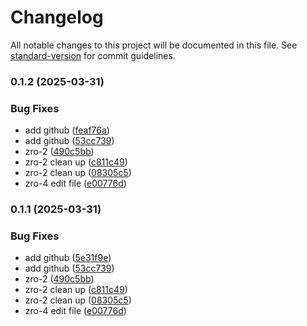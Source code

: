 # Changelog

All notable changes to this project will be documented in this file. See [standard-version](https://github.com/conventional-changelog/standard-version) for commit guidelines.

### 0.1.2 (2025-03-31)


### Bug Fixes

* add github ([feaf76a](https://github.com/melnykyura1998/admin_panel/commit/feaf76a5e07a2cbe4e998ae6d472e72c14b52fb6))
* add github ([53cc739](https://github.com/melnykyura1998/admin_panel/commit/53cc73981f37ed8e9d8f8071ef1a21d45291131f))
* zro-2 ([490c5bb](https://github.com/melnykyura1998/admin_panel/commit/490c5bbec252550a9ec635e937d28fe80ec9a3d3))
* zro-2 clean up ([c811c49](https://github.com/melnykyura1998/admin_panel/commit/c811c49e077fdfb67c4ca990428d683318fa512b))
* zro-2 clean up ([08305c5](https://github.com/melnykyura1998/admin_panel/commit/08305c5f803b5d4f52c5581a0fd7e72084b9ae33))
* zro-4 edit file ([e00776d](https://github.com/melnykyura1998/admin_panel/commit/e00776d067bea6186f4c18409f16114f9de98b94))

### 0.1.1 (2025-03-31)


### Bug Fixes

* add github ([5e31f9e](https://github.com/melnykyura1998/admin_panel/commit/5e31f9ef28a903344f1634dcd3fb6bce9612598a))
* add github ([53cc739](https://github.com/melnykyura1998/admin_panel/commit/53cc73981f37ed8e9d8f8071ef1a21d45291131f))
* zro-2 ([490c5bb](https://github.com/melnykyura1998/admin_panel/commit/490c5bbec252550a9ec635e937d28fe80ec9a3d3))
* zro-2 clean up ([c811c49](https://github.com/melnykyura1998/admin_panel/commit/c811c49e077fdfb67c4ca990428d683318fa512b))
* zro-2 clean up ([08305c5](https://github.com/melnykyura1998/admin_panel/commit/08305c5f803b5d4f52c5581a0fd7e72084b9ae33))
* zro-4 edit file ([e00776d](https://github.com/melnykyura1998/admin_panel/commit/e00776d067bea6186f4c18409f16114f9de98b94))
